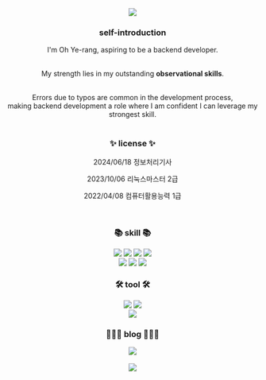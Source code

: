 <div align=center>
	<img src="https://capsule-render.vercel.app/api?type=waving&color=auto&height=200&section=header&text=yerang%20Github&fontSize=90" />	
</div>


<div align=center>
	<h3>self-introduction</h3>
	
	
I'm Oh Ye-rang, aspiring to be a backend developer.<br><br>




My strength lies in my outstanding **observational skills**.<br><br>


Errors due to typos are common in the development process,<br>
making backend development a role where I am confident I can leverage my strongest skill.<br><br>
</div>



<div align=center>
  	<h3>✨ license ✨</h3>
  	<p>2024/06/18  정보처리기사</p>
  	<p>2023/10/06  리눅스마스터 2급</p>
  	<p>2022/04/08  컴퓨터활용능력 1급</p><br>
</div>


<div align=center>
    <h3>📚 skill 📚</h3>
    <img src="https://img.shields.io/badge/Java-007396?style=flat&logo=Conda-Forge&logoColor=white" />
    <img src="https://img.shields.io/badge/JavaScript-F7DF1E?style=flat&logo=JavaScript&logoColor=white" />
    <img src="https://img.shields.io/badge/HTML5-E34F26?style=flat&logo=HTML5&logoColor=white" />
    <img src="https://img.shields.io/badge/CSS3-1572B6?style=flat&logo=CSS3&logoColor=white" /><br>
</div>

<div align=center>
	<img src="https://img.shields.io/badge/Spring-6DB33F?style=flat&logo=Spring&logoColor=white" />
	<img src="https://img.shields.io/badge/Oracle%20SQL-F80000?style=flat&logo=Oracle&logoColor=white" />
	<img src="https://img.shields.io/badge/Linux-FCC624?style=flat&logo=Linux&logoColor=white" /><br>
</div>



<div align=center>
	<h3>🛠 tool 🛠</h3>
	<img src="https://img.shields.io/badge/Eclipse%20IDE-2C2255?style=flat&logo=EclipseIDE&logoColor=white" />
	<img src="https://img.shields.io/badge/Visual%20Studio%20Code-007ACC?style=flat&logo=VisualStudioCode&logoColor=white" />
	<br>
	<img src="https://img.shields.io/badge/Tomcat-F8DC75?style=flat&logo=ApacheTomcat&logoColor=white" /><br>
</div>


<div align=center>
	<h3>👩🏻‍💻 blog 👩🏻‍💻</h3>
   	<a href="https://osl1018.tistory.com">
	<img src="https://img.shields.io/badge/Blog-FF9800?style=flat&logo=Blogger&logoColor=white" />
	</a>
</div><br>





<div align=center>
<img src="https://github-readme-stats.vercel.app/api/top-langs/?username=yerang1018&layout=compact"><br><br>
</div>


